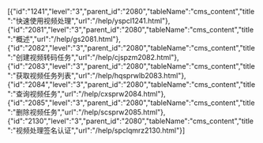 [{"id":"1241","level":"3","parent_id":"2080","tableName":"cms_content","title":"快速使用视频处理","url":"/help/yspcl1241.html"},{"id":"2081","level":"3","parent_id":"2080","tableName":"cms_content","title":"概述","url":"/help/gs2081.html"},{"id":"2082","level":"3","parent_id":"2080","tableName":"cms_content","title":"创建视频转码任务","url":"/help/cjspzm2082.html"},{"id":"2083","level":"3","parent_id":"2080","tableName":"cms_content","title":"获取视频任务列表","url":"/help/hqsprwlb2083.html"},{"id":"2084","level":"3","parent_id":"2080","tableName":"cms_content","title":"查询视频任务","url":"/help/cxsprw2084.html"},{"id":"2085","level":"3","parent_id":"2080","tableName":"cms_content","title":"删除视频任务","url":"/help/scsprw2085.html"},{"id":"2130","level":"3","parent_id":"2080","tableName":"cms_content","title":"视频处理签名认证","url":"/help/spclqmrz2130.html"}]
